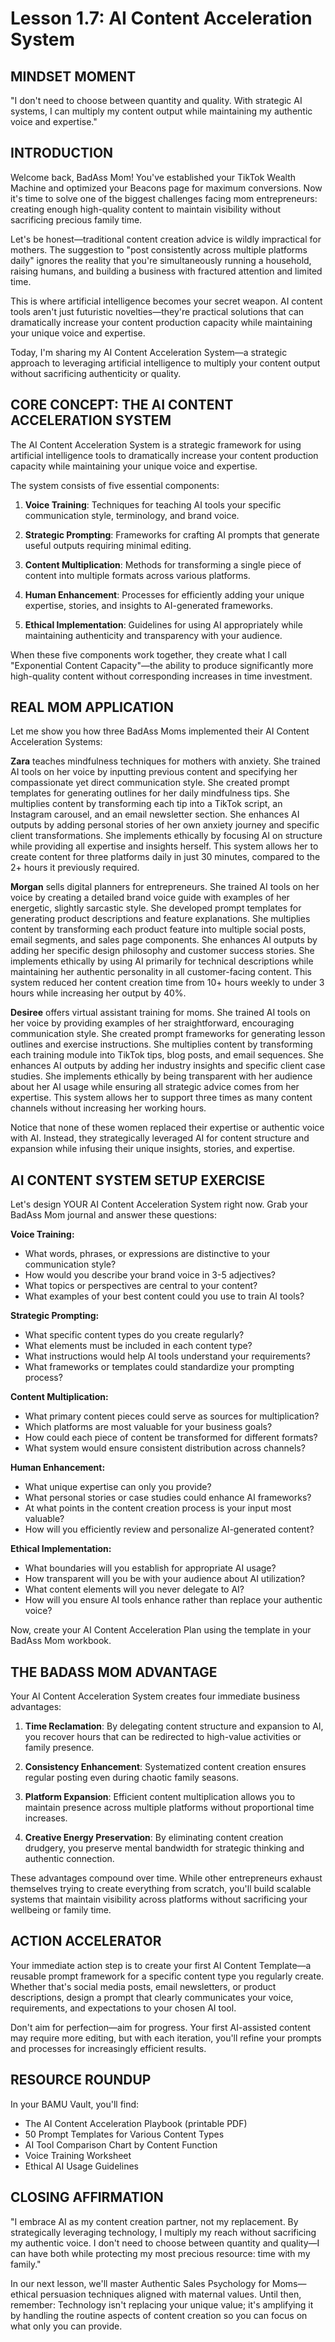 # Lesson 1.7: AI Content Acceleration System

## MINDSET MOMENT
"I don't need to choose between quantity and quality. With strategic AI systems, I can multiply my content output while maintaining my authentic voice and expertise."

## INTRODUCTION

Welcome back, BadAss Mom! You've established your TikTok Wealth Machine and optimized your Beacons page for maximum conversions. Now it's time to solve one of the biggest challenges facing mom entrepreneurs: creating enough high-quality content to maintain visibility without sacrificing precious family time.

Let's be honest—traditional content creation advice is wildly impractical for mothers. The suggestion to "post consistently across multiple platforms daily" ignores the reality that you're simultaneously running a household, raising humans, and building a business with fractured attention and limited time.

This is where artificial intelligence becomes your secret weapon. AI content tools aren't just futuristic novelties—they're practical solutions that can dramatically increase your content production capacity while maintaining your unique voice and expertise.

Today, I'm sharing my AI Content Acceleration System—a strategic approach to leveraging artificial intelligence to multiply your content output without sacrificing authenticity or quality.

## CORE CONCEPT: THE AI CONTENT ACCELERATION SYSTEM

The AI Content Acceleration System is a strategic framework for using artificial intelligence tools to dramatically increase your content production capacity while maintaining your unique voice and expertise.

The system consists of five essential components:

1. **Voice Training**: Techniques for teaching AI tools your specific communication style, terminology, and brand voice.

2. **Strategic Prompting**: Frameworks for crafting AI prompts that generate useful outputs requiring minimal editing.

3. **Content Multiplication**: Methods for transforming a single piece of content into multiple formats across various platforms.

4. **Human Enhancement**: Processes for efficiently adding your unique expertise, stories, and insights to AI-generated frameworks.

5. **Ethical Implementation**: Guidelines for using AI appropriately while maintaining authenticity and transparency with your audience.

When these five components work together, they create what I call "Exponential Content Capacity"—the ability to produce significantly more high-quality content without corresponding increases in time investment.

## REAL MOM APPLICATION

Let me show you how three BadAss Moms implemented their AI Content Acceleration Systems:

**Zara** teaches mindfulness techniques for mothers with anxiety. She trained AI tools on her voice by inputting previous content and specifying her compassionate yet direct communication style. She created prompt templates for generating outlines for her daily mindfulness tips. She multiplies content by transforming each tip into a TikTok script, an Instagram carousel, and an email newsletter section. She enhances AI outputs by adding personal stories of her own anxiety journey and specific client transformations. She implements ethically by focusing AI on structure while providing all expertise and insights herself. This system allows her to create content for three platforms daily in just 30 minutes, compared to the 2+ hours it previously required.

**Morgan** sells digital planners for entrepreneurs. She trained AI tools on her voice by creating a detailed brand voice guide with examples of her energetic, slightly sarcastic style. She developed prompt templates for generating product descriptions and feature explanations. She multiplies content by transforming each product feature into multiple social posts, email segments, and sales page components. She enhances AI outputs by adding her specific design philosophy and customer success stories. She implements ethically by using AI primarily for technical descriptions while maintaining her authentic personality in all customer-facing content. This system reduced her content creation time from 10+ hours weekly to under 3 hours while increasing her output by 40%.

**Desiree** offers virtual assistant training for moms. She trained AI tools on her voice by providing examples of her straightforward, encouraging communication style. She created prompt frameworks for generating lesson outlines and exercise instructions. She multiplies content by transforming each training module into TikTok tips, blog posts, and email sequences. She enhances AI outputs by adding her industry insights and specific client case studies. She implements ethically by being transparent with her audience about her AI usage while ensuring all strategic advice comes from her expertise. This system allows her to support three times as many content channels without increasing her working hours.

Notice that none of these women replaced their expertise or authentic voice with AI. Instead, they strategically leveraged AI for content structure and expansion while infusing their unique insights, stories, and expertise.

## AI CONTENT SYSTEM SETUP EXERCISE

Let's design YOUR AI Content Acceleration System right now. Grab your BadAss Mom journal and answer these questions:

**Voice Training:**
- What words, phrases, or expressions are distinctive to your communication style?
- How would you describe your brand voice in 3-5 adjectives?
- What topics or perspectives are central to your content?
- What examples of your best content could you use to train AI tools?

**Strategic Prompting:**
- What specific content types do you create regularly?
- What elements must be included in each content type?
- What instructions would help AI tools understand your requirements?
- What frameworks or templates could standardize your prompting process?

**Content Multiplication:**
- What primary content pieces could serve as sources for multiplication?
- Which platforms are most valuable for your business goals?
- How could each piece of content be transformed for different formats?
- What system would ensure consistent distribution across channels?

**Human Enhancement:**
- What unique expertise can only you provide?
- What personal stories or case studies could enhance AI frameworks?
- At what points in the content creation process is your input most valuable?
- How will you efficiently review and personalize AI-generated content?

**Ethical Implementation:**
- What boundaries will you establish for appropriate AI usage?
- How transparent will you be with your audience about AI utilization?
- What content elements will you never delegate to AI?
- How will you ensure AI tools enhance rather than replace your authentic voice?

Now, create your AI Content Acceleration Plan using the template in your BadAss Mom workbook.

## THE BADASS MOM ADVANTAGE

Your AI Content Acceleration System creates four immediate business advantages:

1. **Time Reclamation**: By delegating content structure and expansion to AI, you recover hours that can be redirected to high-value activities or family presence.

2. **Consistency Enhancement**: Systematized content creation ensures regular posting even during chaotic family seasons.

3. **Platform Expansion**: Efficient content multiplication allows you to maintain presence across multiple platforms without proportional time increases.

4. **Creative Energy Preservation**: By eliminating content creation drudgery, you preserve mental bandwidth for strategic thinking and authentic connection.

These advantages compound over time. While other entrepreneurs exhaust themselves trying to create everything from scratch, you'll build scalable systems that maintain visibility across platforms without sacrificing your wellbeing or family time.

## ACTION ACCELERATOR

Your immediate action step is to create your first AI Content Template—a reusable prompt framework for a specific content type you regularly create. Whether that's social media posts, email newsletters, or product descriptions, design a prompt that clearly communicates your voice, requirements, and expectations to your chosen AI tool.

Don't aim for perfection—aim for progress. Your first AI-assisted content may require more editing, but with each iteration, you'll refine your prompts and processes for increasingly efficient results.

## RESOURCE ROUNDUP

In your BAMU Vault, you'll find:
- The AI Content Acceleration Playbook (printable PDF)
- 50 Prompt Templates for Various Content Types
- AI Tool Comparison Chart by Content Function
- Voice Training Worksheet
- Ethical AI Usage Guidelines

## CLOSING AFFIRMATION

"I embrace AI as my content creation partner, not my replacement. By strategically leveraging technology, I multiply my reach without sacrificing my authentic voice. I don't need to choose between quantity and quality—I can have both while protecting my most precious resource: time with my family."

In our next lesson, we'll master Authentic Sales Psychology for Moms—ethical persuasion techniques aligned with maternal values. Until then, remember: Technology isn't replacing your unique value; it's amplifying it by handling the routine aspects of content creation so you can focus on what only you can provide.
